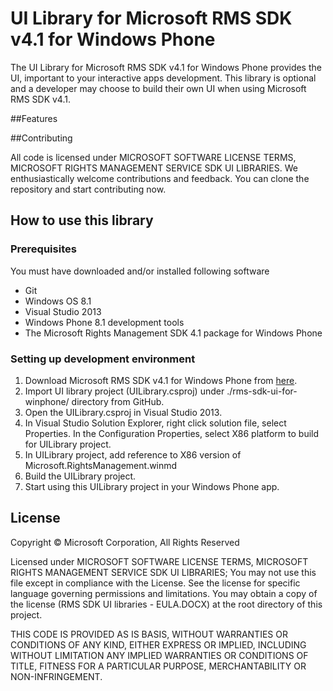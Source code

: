 UI Library for Microsoft RMS SDK v4.1 for Windows Phone
==================

The UI Library for Microsoft RMS SDK v4.1 for Windows Phone provides the UI, important to your interactive apps development. This library is optional and a developer may choose to build their own UI when using Microsoft RMS SDK v4.1.

##Features

##Contributing

All code is licensed under MICROSOFT SOFTWARE LICENSE TERMS, MICROSOFT RIGHTS MANAGEMENT SERVICE SDK UI LIBRARIES. We enthusiastically welcome contributions and feedback. You can clone the repository and start contributing now.


## How to use this library

### Prerequisites
You must have downloaded and/or installed following software

* Git
* Windows OS 8.1
* Visual Studio 2013
* Windows Phone 8.1 development tools
* The Microsoft Rights Management SDK 4.1 package for Windows Phone


### Setting up development environment

1. Download Microsoft RMS SDK v4.1 for Windows Phone from [here](http://www.microsoft.com/en-us/download/details.aspx?id=45487). 
2. Import UI library project (UILibrary.csproj) under ./rms-sdk-ui-for-winphone/ directory from GitHub.
3. Open the UILibrary.csproj in Visual Studio 2013.
4. In Visual Studio Solution Explorer, right click solution file, select Properties. In the Configuration Properties, select
   X86 platform to build for UILibrary project.
5. In UILibrary project, add reference to X86 version of Microsoft.RightsManagement.winmd
6. Build the UILibrary project.
7. Start using this UILibrary project in your Windows Phone app.

## License

Copyright © Microsoft Corporation, All Rights Reserved

Licensed under MICROSOFT SOFTWARE LICENSE TERMS, 
MICROSOFT RIGHTS MANAGEMENT SERVICE SDK UI LIBRARIES;
You may not use this file except in compliance with the License.
See the license for specific language governing permissions and limitations.
You may obtain a copy of the license (RMS SDK UI libraries - EULA.DOCX) at the 
root directory of this project.

THIS CODE IS PROVIDED AS IS BASIS, WITHOUT WARRANTIES OR CONDITIONS
OF ANY KIND, EITHER EXPRESS OR IMPLIED, INCLUDING WITHOUT LIMITATION
ANY IMPLIED WARRANTIES OR CONDITIONS OF TITLE, FITNESS FOR A
PARTICULAR PURPOSE, MERCHANTABILITY OR NON-INFRINGEMENT.


